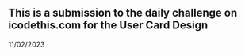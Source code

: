 ## This is a submission to the daily challenge on icodethis.com for the User Card Design
 11/02/2023
